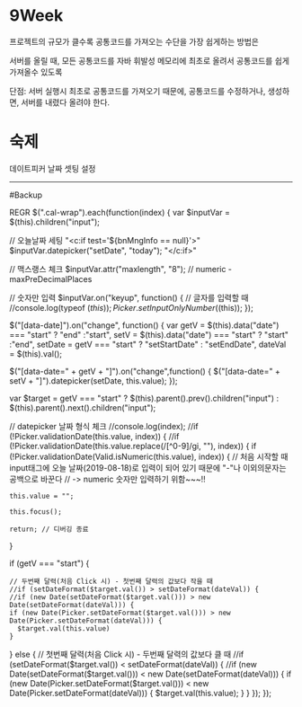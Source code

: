 # 9Week


프로젝트의 규모가 클수록 공통코드를 가져오는 수단을 가장 쉽게하는 방법은

서버를 올릴 때, 모든 공통코드를 자바 휘발성 메모리에 최초로 올려서 공통코드를 쉽게 가져올수 있도록


단점: 서버 실행시 최초로 공통코드를 가져오기 때문에, 공통코드를 수정하거나, 생성하면, 서버를 내렸다 올려야 한다.


# 숙제

데이트피커 날짜 셋팅 설정



---

#Backup

REGR
$(".cal-wrap").each(function(index) {
var $inputVar = $(this).children("input");

// 오늘날짜 세팅
"<c:if test='${bnMngInfo == null}'>"
  $inputVar.datepicker("setDate", "today");
"</c:if>"

// 맥스랭스 체크
$inputVar.attr("maxlength", "8");	// numeric - maxPreDecimalPlaces

// 숫자만 입력
$inputVar.on("keyup", function() {	// 글자를 입력할 때
  //console.log(typeof $(this));
    Picker.setInputOnlyNumber($(this));
  });

$("[data-date]").on("change", function() {
  var getV = $(this).data("date") === "start" ? "end" :"start",
    setV = $(this).data("date") === "start" ? "start" :"end",
    setDate = getV === "start" ? "setStartDate" : "setEndDate",
    dateVal = $(this).val();   

  $("[data-date=" + getV + "]").on("change",function() {
    $("[data-date=" + setV + "]").datepicker(setDate, this.value);
  });

  var $target = getV === "start" ? $(this).parent().prev().children("input") : $(this).parent().next().children("input");

  // datepicker 날짜 형식 체크
  //console.log(index);
  //if (!Picker.validationDate(this.value, index)) {
  //if (!Picker.validationDate(this.value.replace(/[^0-9]/gi, ""), index)) {
  if (!Picker.validationDate(Valid.isNumeric(this.value), index)) {
    // 처음 시작할 때 input태그에 오늘 날짜(2019-08-18)로 입력이 되어 있기 때문에 "-"나 이외의문자는 공백으로 바꾼다
    // -> numeric 숫자만 입력하기 위함~~~!!

    this.value = "";

    this.focus();

    return;	// 디버깅 종료
  }

  if (getV === "start") {

    // 두번째 달력(처음 Click 시) - 첫번째 달력의 값보다 작을 때
    //if (setDateFormat($target.val()) > setDateFormat(dateVal)) {
    //if (new Date(setDateFormat($target.val())) > new Date(setDateFormat(dateVal))) {
    if (new Date(Picker.setDateFormat($target.val())) > new Date(Picker.setDateFormat(dateVal))) {
      $target.val(this.value)
    }

  } else {
    // 첫번째 달력(처음 Click 시) - 두번째 달력의 값보다 클 때
    //if (setDateFormat($target.val()) < setDateFormat(dateVal)) {
    //if (new Date(setDateFormat($target.val())) < new Date(setDateFormat(dateVal))) {
    if (new Date(Picker.setDateFormat($target.val())) < new Date(Picker.setDateFormat(dateVal))) {
      $target.val(this.value);
    }
  }
});
});
